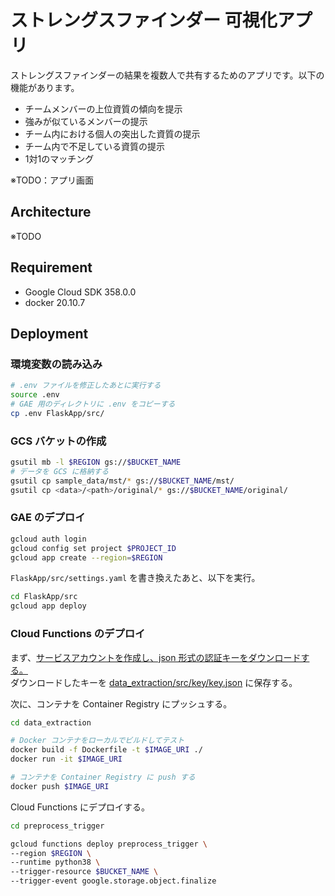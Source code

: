 # ストレングスファインダー 可視化アプリ

ストレングスファインダーの結果を複数人で共有するためのアプリです。以下の機能があります。

- チームメンバーの上位資質の傾向を提示
- 強みが似ているメンバーの提示
- チーム内における個人の突出した資質の提示
- チーム内で不足している資質の提示
- 1対1のマッチング

※TODO：アプリ画面

## Architecture

※TODO

## Requirement

* Google Cloud SDK 358.0.0
* docker 20.10.7
 
## Deployment

### 環境変数の読み込み

```bash
# .env ファイルを修正したあとに実行する
source .env
# GAE 用のディレクトリに .env をコピーする
cp .env FlaskApp/src/
```

### GCS バケットの作成

```bash
gsutil mb -l $REGION gs://$BUCKET_NAME
# データを GCS に格納する
gsutil cp sample_data/mst/* gs://$BUCKET_NAME/mst/
gsutil cp <data>/<path>/original/* gs://$BUCKET_NAME/original/
```

### GAE のデプロイ

```bash
gcloud auth login
gcloud config set project $PROJECT_ID
gcloud app create --region=$REGION
```

`FlaskApp/src/settings.yaml` を書き換えたあと、以下を実行。

```bash
cd FlaskApp/src
gcloud app deploy
```

### Cloud Functions のデプロイ

まず、[サービスアカウントを作成し、json 形式の認証キーをダウンロードする。](https://cloud.google.com/vertex-ai/docs/training/create-custom-job#create_custom_job-python)  
ダウンロードしたキーを [data_extraction/src/key/key.json](data_extraction/src/key/key.json) に保存する。

次に、コンテナを Container Registry にプッシュする。
```bash
cd data_extraction

# Docker コンテナをローカルでビルドしてテスト
docker build -f Dockerfile -t $IMAGE_URI ./
docker run -it $IMAGE_URI

# コンテナを Container Registry に push する
docker push $IMAGE_URI
```

Cloud Functions にデプロイする。
```bash
cd preprocess_trigger

gcloud functions deploy preprocess_trigger \
--region $REGION \
--runtime python38 \
--trigger-resource $BUCKET_NAME \
--trigger-event google.storage.object.finalize
```